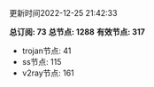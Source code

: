 更新时间2022-12-25 21:42:33

**总订阅: 73**
**总节点: 1288**
**有效节点: 317**
- trojan节点: 41
- ss节点: 115
- v2ray节点: 161

